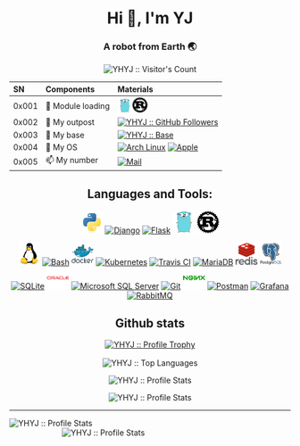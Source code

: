 <h1 align="center">Hi 👋, I'm YJ</h1>

<h3 align="center">A robot from Earth 🌏</h3>

<p align="center"><img src="https://profile-counter.glitch.me/{YHYJ}/count.svg" alt="YHYJ :: Visitor's Count" /></p>

<div align="center">

| SN    | Components       | Materials                                                    |
| :---- | :--------------- | :----------------------------------------------------------- |
| 0x001 | 🌱 Module loading | <a href="https://golang.org"><img src="https://raw.githubusercontent.com/devicons/devicon/master/icons/go/go-original.svg" alt="Golang" width="26" height="26"/></a><a href="https://www.rust-lang.org"><img src="https://raw.githubusercontent.com/devicons/devicon/master/icons/rust/rust-plain.svg" alt="Rust" width="28" height="28"/></a> |
| 0x002 | 🚩 My outpost     | <a href="https://github.com/YHYJ"><img src="https://img.shields.io/github/followers/YHYJ.svg?label=GitHub&style=social" alt="YHYJ :: GitHub Followers"></a> |
| 0x003 | 🏡 My base        | <a href="https://yj1516.top"><img src="https://yj1516.top/images/favicon/favicon.ico" alt="YHYJ :: Base" width="28" height="28"/></a> |
| 0x004 | 🤖 My OS          | <a href="https://archlinux.org"><img src="https://img.shields.io/badge/arch%20linux-0066CC.svg?style=for-the-badge&logo=arch-linux&logoColor=0066CC&labelColor=DDE1E6" alt="Arch Linux"/></a> <a href="https://apple.com"><img src="https://img.shields.io/badge/macos-black.svg?style=for-the-badge&logo=apple&logoColor=black&labelColor=DDE1E6" alt="Apple"/></a> |
| 0x005 | 📫 My number      | [![Mail](https://img.shields.io/badge/Outlook-yj1516268%40outlook.com-blue)](mailto:yj1516268@outlook.com) |

</div>

<h2 align="center">Languages and Tools:</h2>

<p align="center">
<a href="https://www.python.org" target="_blank" rel="noreferrer"><img src="https://raw.githubusercontent.com/devicons/devicon/master/icons/python/python-original.svg" alt="Python" width="40" height="40"/></a>
<a href="https://www.djangoproject.com/" target="_blank" rel="noreferrer"><img src="https://cdn.worldvectorlogo.com/logos/django.svg" alt="Django" width="40" height="40"/></a>
<a href="https://flask.palletsprojects.com/" target="_blank" rel="noreferrer"><img src="https://www.vectorlogo.zone/logos/pocoo_flask/pocoo_flask-icon.svg" alt="Flask" width="40" height="40"/></a>
<a href="https://golang.org" target="_blank" rel="noreferrer"><img src="https://raw.githubusercontent.com/devicons/devicon/master/icons/go/go-original.svg" alt="Golang" width="40" height="40"/></a>
<a href="https://www.rust-lang.org" target="_blank" rel="noreferrer"><img src="https://raw.githubusercontent.com/devicons/devicon/master/icons/rust/rust-plain.svg" alt="Rust" width="40" height="40"/></a>
<!-- <a href="https://nim-lang.org/" target="_blank" rel="noreferrer"><img src="https://www.vectorlogo.zone/logos/nim-lang/nim-lang-icon.svg" alt="Nim" width="40" height="40"/></a> -->
<!-- <a href="https://developer.apple.com/swift/" target="_blank" rel="noreferrer"><img src="https://raw.githubusercontent.com/devicons/devicon/master/icons/swift/swift-original.svg" alt="Swift" width="40" height="40"/></a> -->
<!-- <a href="https://developer.apple.com/library/archive/documentation/Cocoa/Conceptual/ProgrammingWithObjectiveC/Introduction/Introduction.html" target="_blank" rel="noreferrer"><img src="https://www.vectorlogo.zone/logos/apple_objectivec/apple_objectivec-icon.svg" alt="Objective-C" width="40" height="40"/></a> -->
<!-- <a href="https://www.qt.io/" target="_blank" rel="noreferrer"><img src="https://upload.wikimedia.org/wikipedia/commons/0/0b/Qt_logo_2016.svg" alt="Qt" width="40" height="40"/></a> -->
<!-- <a href="https://vuejs.org/" target="_blank" rel="noreferrer"><img src="https://raw.githubusercontent.com/devicons/devicon/master/icons/vuejs/vuejs-original-wordmark.svg" alt="Vue.js" width="40" height="40"/></a> -->
</p>

<p align="center">
<a href="https://www.linux.org/" target="_blank" rel="noreferrer"><img src="https://raw.githubusercontent.com/devicons/devicon/master/icons/linux/linux-original.svg" alt="Linux" width="40" height="40"/></a>
<a href="https://www.gnu.org/software/bash/" target="_blank" rel="noreferrer"><img src="https://www.vectorlogo.zone/logos/gnu_bash/gnu_bash-icon.svg" alt="Bash" width="40" height="40"/></a>
<a href="https://www.docker.com/" target="_blank" rel="noreferrer"><img src="https://raw.githubusercontent.com/devicons/devicon/master/icons/docker/docker-original-wordmark.svg" alt="Docker" width="40" height="40"/></a>
<a href="https://kubernetes.io" target="_blank" rel="noreferrer"><img src="https://www.vectorlogo.zone/logos/kubernetes/kubernetes-icon.svg" alt="Kubernetes" width="40" height="40"/></a>
<a href="https://travis-ci.org" target="_blank" rel="noreferrer"><img src="https://www.vectorlogo.zone/logos/travis-ci/travis-ci-icon.svg" alt="Travis CI" width="40" height="40"/></a>
<a href="https://mariadb.org/" target="_blank" rel="noreferrer"><img src="https://www.vectorlogo.zone/logos/mariadb/mariadb-icon.svg" alt="MariaDB" width="40" height="40"/></a>
<a href="https://redis.io" target="_blank" rel="noreferrer"><img src="https://raw.githubusercontent.com/devicons/devicon/master/icons/redis/redis-original-wordmark.svg" alt="Redis" width="40" height="40"/></a>
<a href="https://www.postgresql.org" target="_blank" rel="noreferrer"><img src="https://raw.githubusercontent.com/devicons/devicon/master/icons/postgresql/postgresql-original-wordmark.svg" alt="PostgreSQL" widtah="40" height="40"/></a>
<a href="https://www.sqlite.org/" target="_blank" rel="noreferrer"><img src="https://www.vectorlogo.zone/logos/sqlite/sqlite-icon.svg" alt="SQLite" width="40" height="40"/></a>
<a href="https://www.oracle.com/" target="_blank" rel="noreferrer"><img src="https://raw.githubusercontent.com/devicons/devicon/master/icons/oracle/oracle-original.svg" alt="Oracle" width="40" height="40"/></a>
<a href="https://www.microsoft.com/en-us/sql-server" target="_blank" rel="noreferrer"><img src="https://www.svgrepo.com/show/303229/microsoft-sql-server-logo.svg" alt="Microsoft SQL Server" width="40" height="40"/></a>
<a href="https://git-scm.com/" target="_blank" rel="noreferrer"><img src="https://www.vectorlogo.zone/logos/git-scm/git-scm-icon.svg" alt="Git" width="40" height="40"/></a>
<a href="https://www.nginx.com" target="_blank" rel="noreferrer"><img src="https://raw.githubusercontent.com/devicons/devicon/master/icons/nginx/nginx-original.svg" alt="Nginx" width="40" height="40"/></a>
<a href="https://postman.com" target="_blank" rel="noreferrer"><img src="https://www.vectorlogo.zone/logos/getpostman/getpostman-icon.svg" alt="Postman" width="40" height="40"/></a>
<a href="https://grafana.com" target="_blank" rel="noreferrer"><img src="https://www.vectorlogo.zone/logos/grafana/grafana-icon.svg" alt="Grafana" width="40" height="40"/></a>
<a href="https://www.rabbitmq.com" target="_blank" rel="noreferrer"><img src="https://www.vectorlogo.zone/logos/rabbitmq/rabbitmq-icon.svg" alt="RabbitMQ" width="40" height="40"/></a>
<!-- <a href="https://www.tensorflow.org" target="_blank" rel="noreferrer"><img src="https://www.vectorlogo.zone/logos/tensorflow/tensorflow-icon.svg" alt="TensorFlow" width="40" height="40"/></a> -->
</p>

<h2 align="center">Github stats</h2>

<p align="center"><a href="https://github.com/YHYJ/YHYJ"><img src="https://github-profile-trophy.vercel.app/?username=yhyj&column=-1&margin-w=15&no-bg=false&no-frame=true" alt="YHYJ :: Profile Trophy" /></a></p>

<p align="center">
<!-- <img align='left' src="https://raw.githubusercontent.com/YHYJ/YHYJ/main/src/img/octocat.gif" width="230"> -->
<img align="center" src="https://github-readme-stats.vercel.app/api/top-langs/?username=YHYJ&langs_count=10&theme=tokyonight&layout=compact" alt="YHYJ :: Top Languages" />
<!-- <img align='right' src="https://raw.githubusercontent.com/YHYJ/YHYJ/main/src/img/octocat.gif" width="230"> -->
</p>

<p align="center">
<img src="https://github-readme-stats.vercel.app/api?username=YHYJ&show_icons=true&theme=synthwave" alt="YHYJ :: Profile Stats" />
</p>

<p align="center">
<img src="https://github-readme-streak-stats.herokuapp.com/?user=YHYJ&theme=dark" alt="YHYJ :: Profile Stats" />
</p>

---

<p>
<img align="left" width="410" src="https://github-readme-stats.vercel.app/api?username=YHYJ&show_icons=true&theme=synthwave" alt="YHYJ :: Profile Stats" />
<img align="right" width="410" src="https://github-readme-streak-stats.herokuapp.com/?user=YHYJ&theme=dark" alt="YHYJ :: Profile Stats" />
</p>

